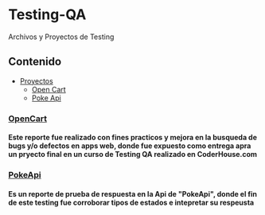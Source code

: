 # Testing-QA
Archivos y Proyectos de Testing



## Contenido

- [Proyectos](#Proyectos)
  - [Open Cart](#OpenCart)
  - [Poke Api](#pokeApi)
  

### [OpenCart](BarbosaMaximiliano_testingOpenCart.pdf)

#### Este reporte fue realizado con fines practicos y mejora en la busqueda de bugs y/o defectos en apps web, donde fue expuesto como entrega apra un pryecto final en un curso de Testing QA realizado en CoderHouse.com

### [PokeApi](Apimon_MaximilianoBarbosa.pdf)
#### Es un reporte de prueba de respuesta en la Api de "PokeApi", donde el fin de este testing fue corroborar tipos de estados e intepretar su respeusta

          
         
